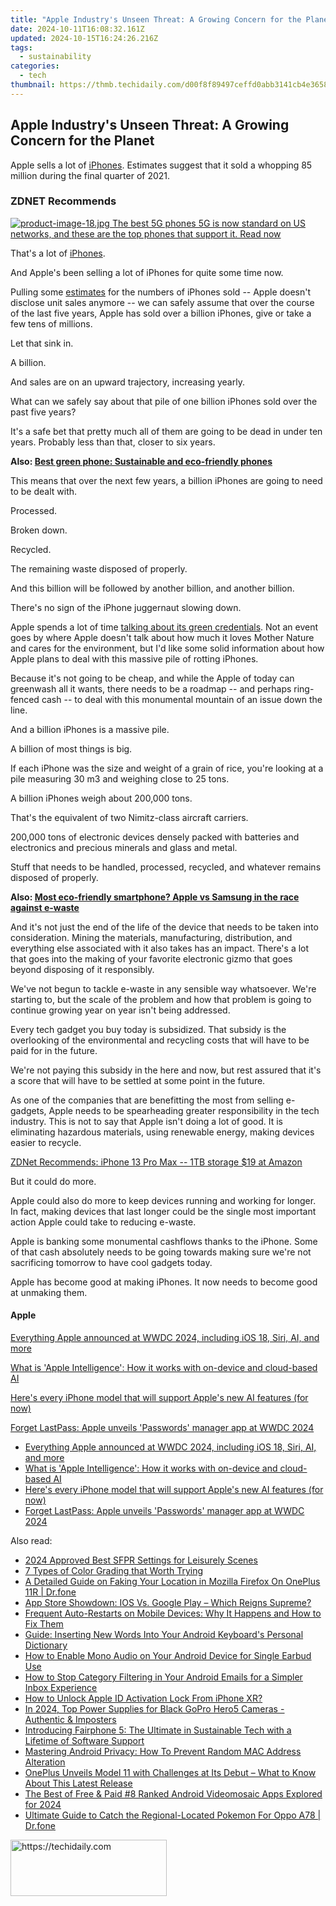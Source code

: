 ```yaml
---
title: "Apple Industry's Unseen Threat: A Growing Concern for the Planet"
date: 2024-10-11T16:08:32.161Z
updated: 2024-10-15T16:24:26.216Z
tags:
  - sustainability
categories:
  - tech
thumbnail: https://thmb.techidaily.com/d00f8f89497ceffd0abb3141cb4e3658817be8d659619b87570cab49fe038d18.jpg
---
```


## Apple Industry's Unseen Threat: A Growing Concern for the Planet

Apple sells a lot of [iPhones](https://apple.sjv.io/c/159047/435031/7613?&sharedId=zdnet&u=https%3A%2F%2Fwww.apple.com%2Fiphone-13-pro%2F&subId1=zd-%5F%5FCOM%5FCLICK%5FID%5F%5F-dtp). Estimates suggest that it sold a whopping 85 million during the final quarter of 2021\. 

### **ZDNET** Recommends

[![product-image-18.jpg](https://www.zdnet.com/a/img/resize/8e2bab6108f198bc3f9f7272d88e9c789e7d442f/2020/09/01/ac36a8a5-9a47-4af0-a075-09bdf13d0f62/product-image-18.jpg?auto=webp&fit=crop&frame=1&height=238.5&width=459) The best 5G phones 5G is now standard on US networks, and these are the top phones that support it.  Read now](https://www.zdnet.com/article/best-5g-phone/)

That's a lot of [iPhones](https://apple.sjv.io/c/159047/435031/7613?&sharedId=zdnet&u=https%3A%2F%2Fwww.apple.com%2Fiphone-13%2F&subId1=zd-%5F%5FCOM%5FCLICK%5FID%5F%5F-dtp).

And Apple's been selling a lot of iPhones for quite some time now.

Pulling some [estimates](https://www.statista.com/statistics/299153/apple-smartphone-shipments-worldwide/) for the numbers of iPhones sold -- Apple doesn't disclose unit sales anymore -- we can safely assume that over the course of the last five years, Apple has sold over a billion iPhones, give or take a few tens of millions.

Let that sink in.

A billion.

And sales are on an upward trajectory, increasing yearly. 

What can we safely say about that pile of one billion iPhones sold over the past five years?

It's a safe bet that pretty much all of them are going to be dead in under ten years. Probably less than that, closer to six years.

**Also: [Best green phone: Sustainable and eco-friendly phones](https://www.zdnet.com/article/best-green-phone/)**

This means that over the next few years, a billion iPhones are going to need to be dealt with. 

Processed.

Broken down.

Recycled.

The remaining waste disposed of properly.

And this billion will be followed by another billion, and another billion.

There's no sign of the iPhone juggernaut slowing down.

Apple spends a lot of time [talking about its green credentials](https://www.zdnet.com/article/apple-should-stop-using-the-environment-as-a-sales-tactic-and-start-caring-for-the-planet/). Not an event goes by where Apple doesn't talk about how much it loves Mother Nature and cares for the environment, but I'd like some solid information about how Apple plans to deal with this massive pile of rotting iPhones.

Because it's not going to be cheap, and while the Apple of today can greenwash all it wants, there needs to be a roadmap -- and perhaps ring-fenced cash -- to deal with this monumental mountain of an issue down the line.

And a billion iPhones is a massive pile. 

A billion of most things is big. 

If each iPhone was the size and weight of a grain of rice, you're looking at a pile measuring 30 m3 and weighing close to 25 tons.

A billion iPhones weigh about 200,000 tons.

That's the equivalent of two Nimitz-class aircraft carriers.

200,000 tons of electronic devices densely packed with batteries and electronics and precious minerals and glass and metal.

Stuff that needs to be handled, processed, recycled, and whatever remains disposed of properly.

**Also: [Most eco-friendly smartphone? Apple vs Samsung in the race against e-waste](https://www.zdnet.com/article/most-eco-friendly-smartphone-apple-vs-samsung-in-the-race-against-e-waste/)**

And it's not just the end of the life of the device that needs to be taken into consideration. Mining the materials, manufacturing, distribution, and everything else associated with it also takes has an impact. There's a lot that goes into the making of your favorite electronic gizmo that goes beyond disposing of it responsibly.

We've not begun to tackle e-waste in any sensible way whatsoever. We're starting to, but the scale of the problem and how that problem is going to continue growing year on year isn't being addressed.

Every tech gadget you buy today is subsidized. That subsidy is the overlooking of the environmental and recycling costs that will have to be paid for in the future. 

We're not paying this subsidy in the here and now, but rest assured that it's a score that will have to be settled at some point in the future. 

As one of the companies that are benefitting the most from selling e-gadgets, Apple needs to be spearheading greater responsibility in the tech industry. This is not to say that Apple isn't doing a lot of good. It is eliminating hazardous materials, using renewable energy, making devices easier to recycle.

[ZDNet Recommends: iPhone 13 Pro Max -- 1TB storage $19 at Amazon](https://buy.geni.us/Proxy.ashx?TSID=368250&GR%5FURL=https%3A%2F%2Fwww.amazon.com%2Fdp%2FB0B7R8F725%2Fref%3Dasc%5Fdf%5FB0B7R8F7251724670000000%3Fcreative%3D395261%26creativeASIN%3DB0B7R8F725%26linkCode%3Dasn%26tag%3Dzd-buy-button-20%26ascsubtag%3D%5F%5FCOM%5FCLICK%5FID%5F%5F%7Cbf7c09a4-55b0-486a-94b1-38adee1f84c5%7Cdtp&dtb=1)

But it could do more.

Apple could also do more to keep devices running and working for longer. In fact, making devices that last longer could be the single most important action Apple could take to reducing e-waste. 

Apple is banking some monumental cashflows thanks to the iPhone. Some of that cash absolutely needs to be going towards making sure we're not sacrificing tomorrow to have cool gadgets today.

Apple has become good at making iPhones. It now needs to become good at unmaking them.

#### Apple

[Everything Apple announced at WWDC 2024, including iOS 18, Siri, AI, and more](https://www.zdnet.com/article/every-new-feature-apple-unveiled-for-iphone-ipad-mac-and-more-this-fall-including-ai/ "Everything Apple announced at WWDC 2024, including iOS 18, Siri, AI, and more")

[What is 'Apple Intelligence': How it works with on-device and cloud-based AI](https://www.zdnet.com/article/what-is-apple-intelligence-everything-to-know-about-ai-features-coming-to-iphones-macs-and-ipads/ "What is 'Apple Intelligence': How it works with on-device and cloud-based AI")

[Here's every iPhone model that will support Apple's new AI features (for now)](https://www.zdnet.com/article/ios-18-1-update-every-iphone-model-that-will-support-apples-new-ai-features-for-now/ "Here's every iPhone model that will support Apple's new AI features (for now)")

[Forget LastPass: Apple unveils 'Passwords' manager app at WWDC 2024](https://www.zdnet.com/article/forget-lastpass-apple-unveils-passwords-manager-app-at-wwdc-2024/ "Forget LastPass: Apple unveils 'Passwords' manager app at WWDC 2024")

* [Everything Apple announced at WWDC 2024, including iOS 18, Siri, AI, and more](https://www.zdnet.com/article/every-new-feature-apple-unveiled-for-iphone-ipad-mac-and-more-this-fall-including-ai/ "Everything Apple announced at WWDC 2024, including iOS 18, Siri, AI, and more")
* [What is 'Apple Intelligence': How it works with on-device and cloud-based AI](https://www.zdnet.com/article/what-is-apple-intelligence-everything-to-know-about-ai-features-coming-to-iphones-macs-and-ipads/ "What is 'Apple Intelligence': How it works with on-device and cloud-based AI")
* [Here's every iPhone model that will support Apple's new AI features (for now)](https://www.zdnet.com/article/ios-18-1-update-every-iphone-model-that-will-support-apples-new-ai-features-for-now/ "Here's every iPhone model that will support Apple's new AI features (for now)")
* [Forget LastPass: Apple unveils 'Passwords' manager app at WWDC 2024](https://www.zdnet.com/article/forget-lastpass-apple-unveils-passwords-manager-app-at-wwdc-2024/ "Forget LastPass: Apple unveils 'Passwords' manager app at WWDC 2024")

<ins class="adsbygoogle"
     style="display:block"
     data-ad-format="autorelaxed"
     data-ad-client="ca-pub-7571918770474297"
     data-ad-slot="1223367746"></ins>

<ins class="adsbygoogle"
     style="display:block"
     data-ad-client="ca-pub-7571918770474297"
     data-ad-slot="8358498916"
     data-ad-format="auto"
     data-full-width-responsive="true"></ins>

<span class="atpl-alsoreadstyle">Also read:</span>
<div><ul>
<li><a href="https://extra-lessons.techidaily.com/2024-approved-best-sfpr-settings-for-leisurely-scenes/"><u>2024 Approved Best SFPR Settings for Leisurely Scenes</u></a></li>
<li><a href="https://extra-tips.techidaily.com/7-types-of-color-grading-that-worth-trying/"><u>7 Types of Color Grading that Worth Trying</u></a></li>
<li><a href="https://location-fake.techidaily.com/a-detailed-guide-on-faking-your-location-in-mozilla-firefox-on-oneplus-11r-drfone-by-drfone-virtual-android/"><u>A Detailed Guide on Faking Your Location in Mozilla Firefox On OnePlus 11R | Dr.fone</u></a></li>
<li><a href="https://tech-recovery.techidaily.com/app-store-showdown-ios-vs-google-play-which-reigns-supreme/"><u>App Store Showdown: IOS Vs. Google Play – Which Reigns Supreme?</u></a></li>
<li><a href="https://hardware-reviews.techidaily.com/frequent-auto-restarts-on-mobile-devices-why-it-happens-and-how-to-fix-them/"><u>Frequent Auto-Restarts on Mobile Devices: Why It Happens and How to Fix Them</u></a></li>
<li><a href="https://hardware-reviews.techidaily.com/guide-inserting-new-words-into-your-android-keyboards-personal-dictionary/"><u>Guide: Inserting New Words Into Your Android Keyboard's Personal Dictionary</u></a></li>
<li><a href="https://hardware-reviews.techidaily.com/how-to-enable-mono-audio-on-your-android-device-for-single-earbud-use/"><u>How to Enable Mono Audio on Your Android Device for Single Earbud Use</u></a></li>
<li><a href="https://hardware-reviews.techidaily.com/how-to-stop-category-filtering-in-your-android-emails-for-a-simpler-inbox-experience/"><u>How to Stop Category Filtering in Your Android Emails for a Simpler Inbox Experience</u></a></li>
<li><a href="https://activate-lock.techidaily.com/how-to-unlock-apple-id-activation-lock-from-iphone-xr-by-drfone-ios/"><u>How to Unlock Apple ID Activation Lock From iPhone XR?</u></a></li>
<li><a href="https://fox-access.techidaily.com/in-2024-top-power-supplies-for-black-gopro-hero5-cameras-authentic-and-imposters/"><u>In 2024, Top Power Supplies for Black GoPro Hero5 Cameras - Authentic & Imposters</u></a></li>
<li><a href="https://hardware-reviews.techidaily.com/introducing-fairphone-5-the-ultimate-in-sustainable-tech-with-a-lifetime-of-software-support/"><u>Introducing Fairphone 5: The Ultimate in Sustainable Tech with a Lifetime of Software Support</u></a></li>
<li><a href="https://hardware-reviews.techidaily.com/mastering-android-privacy-how-to-prevent-random-mac-address-alteration/"><u>Mastering Android Privacy: How To Prevent Random MAC Address Alteration</u></a></li>
<li><a href="https://hardware-reviews.techidaily.com/oneplus-unveils-model-11-with-challenges-at-its-debut-what-to-know-about-this-latest-release/"><u>OnePlus Unveils Model 11 with Challenges at Its Debut – What to Know About This Latest Release</u></a></li>
<li><a href="https://some-skills.techidaily.com/the-best-of-free-and-paid-8-ranked-android-videomosaic-apps-explored-for-2024/"><u>The Best of Free & Paid #8 Ranked Android Videomosaic Apps Explored for 2024</u></a></li>
<li><a href="https://android-pokemon-go.techidaily.com/ultimate-guide-to-catch-the-regional-located-pokemon-for-oppo-a78-drfone-by-drfone-virtual-android/"><u>Ultimate Guide to Catch the Regional-Located Pokemon For Oppo A78 | Dr.fone</u></a></li>
</ul></div>

<!-- affiliate ads begin -->
<a href="https://25home.pxf.io/c/5597632/2148633/16836" target="_top" id="2148633">
  <img src="//a.impactradius-go.com/display-ad/16836-2148633" border="0" alt="https://techidaily.com" width="250" height="90"/>
</a>
<img height="0" width="0" src="https://25home.pxf.io/i/5597632/2148633/16836" style="position:absolute;visibility:hidden;" border="0" />
<!-- affiliate ads end -->


